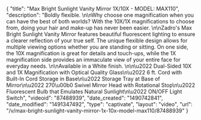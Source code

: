 {
    "title": "Max Bright Sunlight Vanity Mirror 1X\/10X - MODEL: MAX110",
    "description": "Boldly flexible. \n\nWhy choose one magnification when you can have the best of both worlds? With the 10X\/1X magnifications to choose from, doing your hair and make-up has never been easier. \n\nZadro's Max Bright Sunlight Vanity Mirror features beautiful fluorescent lighting to ensure a clearer reflection of your true self. The unique flexible design allows for multiple viewing options whether you are standing or sitting. On one side, the 10X magnification is great for details and touch-ups, while the 1X magnification side provides an immaculate view of your entire face for everyday needs. \n\nAvailable in a White finish. \n\n\u2022  Dual-Sided 10X and 1X Magnification with Optical Quality Glass\n\u2022  6 ft. Cord with Built-In Cord Storage in Base\n\u2022  Storage Tray at Base of Mirror\n\u2022  270\u00b0 Swivel Mirror Head with Rotational Stop\n\u2022  Fluorescent Bulb that Emulates Natural Sunlight\n\u2022  ON\/OFF Light Switch",
    "videoid": "87488939",
    "date_created": "1490742841",
    "date_modified": "1491347492",
    "type": "captivate",
    "layout": "video",
    "url": "\/v\/max-bright-sunlight-vanity-mirror-1x-10x-model-max110\/87488939"
}